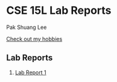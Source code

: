 # CSE 15L Lab Reports
Pak Shuang Lee

[Check out my hobbies](https://pakshuang.github.io/cse15l-lab-reports/)

## Lab Reports
1. [Lab Report 1](https://pakshuang.github.io/cse15l-lab-reports/lab-report-1.md)
